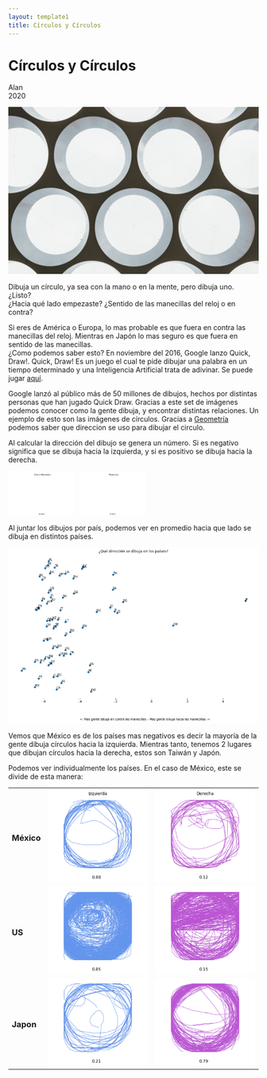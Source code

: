 ```yaml
---
layout: template1
title: Círculos y Círculos
---
```


Círculos y Círculos
================
Alan<br />
2020<br />
<div class="centerimgcontainer">
<img src="Draw/angela-compagnone-vGOFwjYdw2M-unsplash.jpg" alt style>
</div>
<p>Dibuja un círculo, ya sea con la mano o en la mente, pero dibuja uno. ¿Listo?<br />
¿Hacia qué lado empezaste? ¿Sentido de las manecillas del reloj o en contra?<br /></p>
<p>Si eres de América o Europa, lo mas probable es que fuera en contra las manecillas del reloj. Mientras en Japón lo mas seguro es que fuera en sentido de las manecillas.<br />
¿Como podemos saber esto? En noviembre del 2016, Google lanzo Quick, Draw!. Quick, Draw! Es un juego el cual te pide dibujar una palabra en un tiempo determinado y una Inteligencia Artificial trata de adivinar. Se puede jugar <a href='https://quickdraw.withgoogle.com/'>aquí</a>.</p>
<p>Google lanzó al público más de 50 millones de dibujos, hechos por distintas personas que han jugado Quick Draw. Gracias a este set de imágenes podemos conocer como la gente dibuja, y encontrar distintas relaciones. Un ejemplo de esto son las imágenes de círculos.
Gracias a <a href="https://www.element84.com/blog/determining-the-winding-of-a-polygon-given-as-a-set-of-ordered-points">Geometría</a> podemos saber que direccion se uso para dibujar el circulo.</p>
<p>Al calcular la dirección del dibujo se genera un número. Si es negativo significa que se dibuja hacia la izquierda, y si es positivo se dibuja hacia la derecha. </p>
<div style="display:flex; width: 55%; padding-right:20px">
     <div style="flex:1;padding-right:5px;">
          <img src="Draw/Circle.gif">
     </div>
     <div style="flex:1;padding-left:5px;">
          <img src="Draw/Cirsent.gif">
     </div>
</div>
<p>Al juntar los dibujos por país, podemos ver en promedio hacia que lado se dibuja en distintos países. </p>
<div class="centerimgcontainer">
<img src="Draw/countries.png" alt style>
</div>

<p>Vemos que México es de los países mas negativos es decir la mayoría de la gente dibuja círculos hacia la izquierda.  Mientras tanto, tenemos 2 lugares que dibujan círculos hacia la derecha, estos son Taiwán y Japón.</p>
<p>Podemos ver individualmente los países. En el caso de México, este se divide de esta manera: </p>
<!-- <div style="display:flex; width: 55%; padding-right:20px">
     <div style="flex:1;padding-right:5px;">
          <img src="Draw/mxizq.png">
     </div>
     <div style="flex:1;padding-left:5px;">
          <img src="Draw/mxder.png">
     </div>
</div> -->
<div class="tablecontainer">
<table>
  <tr>
    <td><h3>México</h3></td>
    <td><img src="Draw/mxizq.png"></td>
    <td><img src="Draw/mxder.png"></td>
  </tr>
  <tr>
    <td><h3>US</h3></td>
    <td><img src="Draw/usizq.png"></td>
    <td><img src="Draw/usder.png"></td>
  </tr>
  <tr>
    <td><h3>Japon</h3></td>
    <td><img src="Draw/jpizq.png"></td>
    <td><img src="Draw/jpder.png"></td>
  </tr>
</table>
</div>
<!-- <p>Recently, there’s been a great deal of excitement and interest in deep neural networks because they’ve achieved breakthrough results in areas such as computer vision.<a href="#fn1" class="footnoteRef" id="fnref1"><sup>1</sup></a></p>
<p>However, there remain a number of concerns about them. One is that it can be quite challenging to understand <em>what</em> a neural network is really doing. If one trains it well, it achieves high quality results, but it is challenging to understand how it is doing so. If the network fails, it is hard to understand what went wrong.</p>
<p>While it is challenging to understand the behavior of deep neural networks in general, it turns out to be much easier to explore low-dimensional deep neural networks – networks that only have a few neurons in each layer. In fact, we can create visualizations to completely understand the behavior and training of such networks. This perspective will allow us to gain deeper intuition about the behavior of neural networks and observe a connection linking neural networks to an area of mathematics called topology.</p>
<p>A number of interesting things follow from this, including fundamental lower-bounds on the complexity of a neural network capable of classifying certain datasets.</p>
<h2 id="a-simple-example">A Simple Example</h2>
<p>Let’s begin with a very simple dataset, two curves on a plane. The network will learn to classify points as belonging to one or the other.</p>
<div class="centerimgcontainer">
<img src="img/simple2_data.png" alt style>
</div>
<div class="spaceafterimg"> -->